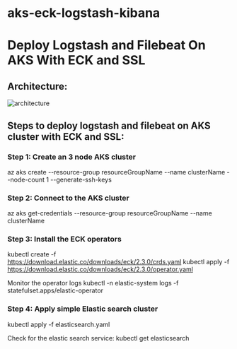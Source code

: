 # aks-eck-logstash-kibana
# Deploy Logstash and Filebeat On AKS With ECK and SSL

## Architecture:

![architecture](https://user-images.githubusercontent.com/98942600/186127228-9f2769a3-9378-4ebb-891b-9eaa0bb03044.jpg)

## Steps to deploy logstash and filebeat on AKS cluster with ECK and SSL:

### Step 1: Create an 3 node AKS cluster

az aks create --resource-group resourceGroupName --name clusterName --node-count 1 --generate-ssh-keys
  
### Step 2: Connect to the AKS cluster
  
az aks get-credentials --resource-group resourceGroupName --name clusterName

### Step 3: Install the ECK operators

kubectl create -f https://download.elastic.co/downloads/eck/2.3.0/crds.yaml
kubectl apply -f https://download.elastic.co/downloads/eck/2.3.0/operator.yaml

Monitor the operator logs
kubectl -n elastic-system logs -f statefulset.apps/elastic-operator
 
### Step 4: Apply simple Elastic search cluster 

kubectl apply -f elasticsearch.yaml

Check for the elastic search service:
kubectl get elasticsearch
  

 

  
